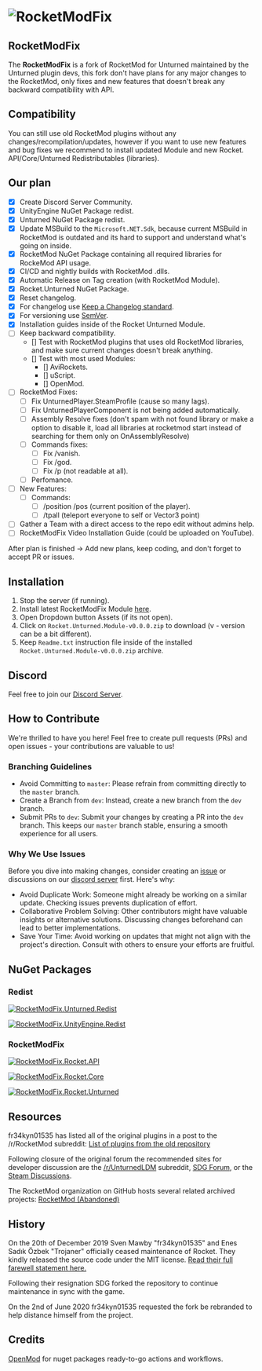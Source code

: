 # ![RocketModFix][rocketmodfix_logo]

## RocketModFix

The **RocketModFix** is a fork of RocketMod for Unturned maintained by the Unturned plugin devs, this fork don't have plans for any major changes to the RocketMod, only fixes and new features that doesn't break any backward compatibility with API.

## Compatibility

You can still use old RocketMod plugins without any changes/recompilation/updates, however if you want to use new features and bug fixes we recommend to install updated Module and new Rocket. API/Core/Unturned Redistributables (libraries).

## Our plan

- [x] Create Discord Server Community.
- [x] UnityEngine NuGet Package redist.
- [x] Unturned NuGet Package redist.
- [x] Update MSBuild to the `Microsoft.NET.Sdk`, because current MSBuild in RocketMod is outdated and its hard to support and understand what's going on inside.
- [x] RocketMod NuGet Package containing all required libraries for RockeMod API usage.
- [x] CI/CD and nightly builds with RocketMod .dlls.
- [x] Automatic Release on Tag creation (with RocketMod Module).
- [x] Rocket.Unturned NuGet Package.
- [x] Reset changelog.
- [x] For changelog use [Keep a Changelog standard][keep_a_changelog_url].
- [x] For versioning use [SemVer][semver_url].
- [x] Installation guides inside of the Rocket Unturned Module.
- [ ] Keep backward compatibility.
	- [] Test with RocketMod plugins that uses old RocketMod libraries, and make sure current changes doesn't break anything.
	- [] Test with most used Modules:
		- [] AviRockets.
		- [] uScript.
		- [] OpenMod.
- [ ] RocketMod Fixes:
	- [ ] Fix UnturnedPlayer.SteamProfile (cause so many lags). 
	- [ ] Fix UnturnedPlayerComponent is not being added automatically.
	- [ ] Assembly Resolve fixes (don't spam with not found library or make a option to disable it, load all libraries at rocketmod start instead of searching for them only on OnAssemblyResolve)
	- [ ] Commands fixes:
		- [ ] Fix /vanish.
		- [ ] Fix /god.
		- [ ] Fix /p (not readable at all).
	- [ ] Perfomance.
- [ ] New Features:
	- [ ] Commands:
		- [ ] /position /pos (current position of the player).
		- [ ] /tpall (teleport everyone to self or Vector3 point)
- [ ] Gather a Team with a direct access to the repo edit without admins help.
- [ ] RocketModFix Video Installation Guide (could be uploaded on YouTube).

After plan is finished -> Add new plans, keep coding, and don't forget to accept PR or issues.

## Installation

1. Stop the server (if running).
1. Install latest RocketModFix Module [here](https://github.com/RocketModFix/RocketModFix/releases).
2. Open Dropdown button Assets (if its not open).
3. Click on `Rocket.Unturned.Module-v0.0.0.zip` to download (v - version can be a bit different).
4. Keep `Readme.txt` instruction file inside of the installed `Rocket.Unturned.Module-v0.0.0.zip` archive.

## Discord

Feel free to join our [Discord Server][discordserver_url].

## How to Contribute
We're thrilled to have you here! Feel free to create pull requests (PRs) and open issues - your contributions are valuable to us!

### Branching Guidelines
- Avoid Committing to `master`: Please refrain from committing directly to the `master` branch.
- Create a Branch from `dev`: Instead, create a new branch from the `dev` branch.
- Submit PRs to `dev`: Submit your changes by creating a PR into the `dev` branch. This keeps our `master` branch stable, ensuring a smooth experience for all users.

### Why We Use Issues
Before you dive into making changes, consider creating an [issue][issues_url] or discussions on our [discord server][discordserver_url] first. Here's why:

- Avoid Duplicate Work: Someone might already be working on a similar update. Checking issues prevents duplication of effort.
- Collaborative Problem Solving: Other contributors might have valuable insights or alternative solutions. Discussing changes beforehand can lead to better implementations.
- Save Your Time: Avoid working on updates that might not align with the project's direction. Consult with others to ensure your efforts are fruitful.

## NuGet Packages

### Redist

[![RocketModFix.Unturned.Redist][badge_RocketModFix.Unturned.Redist]][nuget_package_RocketModFix.Unturned.Redist]

[![RocketModFix.UnityEngine.Redist][badge_RocketModFix.UnityEngine.Redist]][nuget_package_RocketModFix.UnityEngine.Redist]

### RocketModFix

[![RocketModFix.Rocket.API][badge_RocketModFix.Rocket.API]][nuget_package_RocketModFix.Rocket.API]

[![RocketModFix.Rocket.Core][badge_RocketModFix.Rocket.Core]][nuget_package_RocketModFix.Rocket.Core]

[![RocketModFix.Rocket.Unturned][badge_RocketModFix.Rocket.Unturned]][nuget_package_RocketModFix.Rocket.Unturned]

## Resources

fr34kyn01535 has listed all of the original plugins in a post to the /r/RocketMod subreddit: [List of plugins from the old repository](https://www.reddit.com/r/rocketmod/comments/ek4i7b/)

Following closure of the original forum the recommended sites for developer discussion are the [/r/UnturnedLDM](https://www.reddit.com/r/UnturnedLDM/) subreddit, [SDG Forum](https://forum.smartlydressedgames.com/c/modding/ldm), or the [Steam Discussions](https://steamcommunity.com/app/304930/discussions/17/).

The RocketMod organization on GitHub hosts several related archived projects: [RocketMod (Abandoned)](https://github.com/RocketMod)

## History

On the 20th of December 2019 Sven Mawby "fr34kyn01535" and Enes Sadık Özbek "Trojaner" officially ceased maintenance of Rocket. They kindly released the source code under the MIT license. [Read their full farewell statement here.](https://github.com/RocketMod/Rocket/blob/master/Farewell.md)

Following their resignation SDG forked the repository to continue maintenance in sync with the game.

On the 2nd of June 2020 fr34kyn01535 requested the fork be rebranded to help distance himself from the project.

## Credits

[OpenMod][openmod_github_repository] for nuget packages ready-to-go actions and workflows.

[keep_a_changelog_url]: https://keepachangelog.com/en/1.1.0/
[semver_url]: https://semver.org/

[rocketmodfix_logo]: https://raw.githubusercontent.com/RocketModFix/RocketModFix/master/resources/RocketModFix.png

[issues_url]: https://github.com/RocketModFix/RocketModFix/issues

[nuget_package_RocketModFix.Unturned.Redist]: https://www.nuget.org/packages/RocketModFix.Unturned.Redist
[badge_RocketModFix.Unturned.Redist]: https://img.shields.io/nuget/v/RocketModFix.Unturned.Redist?label=RocketModFix.Unturned.Redist&link=https%3A%2F%2Fwww.nuget.org%2Fpackages%2FRocketModFix.Unturned.Redist

[nuget_package_RocketModFix.UnityEngine.Redist]: https://www.nuget.org/packages/RocketModFix.UnityEngine.Redist
[badge_RocketModFix.UnityEngine.Redist]: https://img.shields.io/nuget/v/RocketModFix.UnityEngine.Redist?label=RocketModFix.UnityEngine.Redist&link=https%3A%2F%2Fwww.nuget.org%2Fpackages%2FRocketModFix.UnityEngine.Redist

[nuget_package_RocketModFix.Rocket.API]: https://www.nuget.org/packages/RocketModFix.Rocket.API
[badge_RocketModFix.Rocket.API]: https://img.shields.io/nuget/v/RocketModFix.Rocket.API?label=RocketModFix.Rocket.API&link=https%3A%2F%2Fwww.nuget.org%2Fpackages%2FRocketModFix.Rocket.API

[nuget_package_RocketModFix.Rocket.Core]: https://www.nuget.org/packages/RocketModFix.Rocket.Core
[badge_RocketModFix.Rocket.Core]: https://img.shields.io/nuget/v/RocketModFix.Rocket.Core?label=RocketModFix.Rocket.Core&link=https%3A%2F%2Fwww.nuget.org%2Fpackages%2FRocketModFix.Rocket.Core

[nuget_package_RocketModFix.Rocket.Unturned]: https://www.nuget.org/packages/RocketModFix.Rocket.Unturned
[badge_RocketModFix.Rocket.Unturned]: https://img.shields.io/nuget/v/RocketModFix.Rocket.Unturned?label=RocketModFix.Rocket.Unturned&link=https%3A%2F%2Fwww.nuget.org%2Fpackages%2FRocketModFix.Rocket.Unturned

[discordserver_url]: https://discord.gg/z6VM7taWeG 

[openmod_github_repository]: https://github.com/openmod/openmod